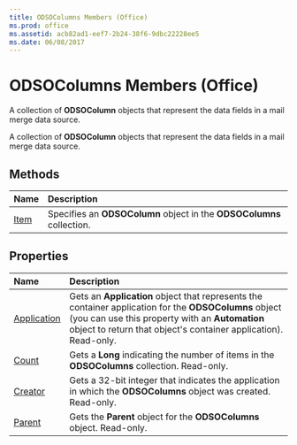 ```yaml
---
title: ODSOColumns Members (Office)
ms.prod: office
ms.assetid: acb82ad1-eef7-2b24-38f6-9dbc22228ee5
ms.date: 06/08/2017
---
```



# ODSOColumns Members (Office)
A collection of  **ODSOColumn** objects that represent the data fields in a mail merge data source.

A collection of  **ODSOColumn** objects that represent the data fields in a mail merge data source.


## Methods



|**Name**|**Description**|
|:-----|:-----|
|[Item](odsocolumns-item-method-office.md)|Specifies an  **ODSOColumn** object in the **ODSOColumns** collection.|

## Properties



|**Name**|**Description**|
|:-----|:-----|
|[Application](odsocolumns-application-property-office.md)|Gets an  **Application** object that represents the container application for the **ODSOColumns** object (you can use this property with an **Automation** object to return that object's container application). Read-only.|
|[Count](odsocolumns-count-property-office.md)|Gets a  **Long** indicating the number of items in the **ODSOColumns** collection. Read-only.|
|[Creator](odsocolumns-creator-property-office.md)|Gets a 32-bit integer that indicates the application in which the  **ODSOColumns** object was created. Read-only.|
|[Parent](odsocolumns-parent-property-office.md)|Gets the  **Parent** object for the **ODSOColumns** object. Read-only.|

